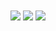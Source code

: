 <img align="center" src="AlexColmenar's Stats https://github-readme-stats.vercel.app/api?username=AlexColmenar&theme=calm&show_icons=true&hide_border=false&count_private=true">
<img align="center" src="AlexColmenar's Streak https://github-readme-streak-stats.herokuapp.com/?user=AlexColmenar&theme=calm&hide_border=false">
<img align="center" src="AlexColmenar's Top Languages https://github-readme-stats.vercel.app/api/top-langs/?username=AlexColmenar&theme=calm&show_icons=true&hide_border=false&layout=compact">

<!--
**AlexColmenar/AlexColmenar** is a ✨ _special_ ✨ repository because its `README.md` (this file) appears on your GitHub profile.

Here are some ideas to get you started:

- 🔭 I’m currently working on ...
- 🌱 I’m currently learning ...
- 👯 I’m looking to collaborate on ...
- 🤔 I’m looking for help with ...
- 💬 Ask me about ...
- 📫 How to reach me: ...
- 😄 Pronouns: ...
- ⚡ Fun fact: ...
-->
